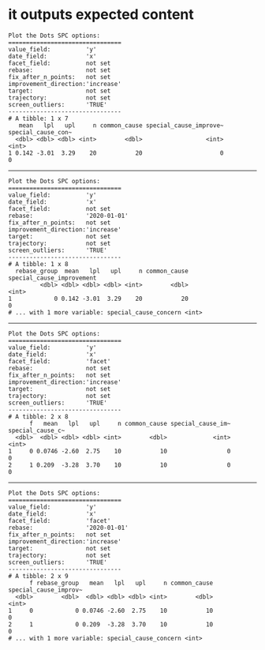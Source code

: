 # it outputs expected content

    Plot the Dots SPC options:
    ================================
    value_field:          'y'
    date_field:           'x'
    facet_field:          not set
    rebase:               not set
    fix_after_n_points:   not set
    improvement_direction:'increase'
    target:               not set
    trajectory:           not set
    screen_outliers:      'TRUE'
    --------------------------------
    # A tibble: 1 x 7
       mean   lpl   upl     n common_cause special_cause_improve~ special_cause_con~
      <dbl> <dbl> <dbl> <int>        <dbl>                  <int>              <int>
    1 0.142 -3.01  3.29    20           20                      0                  0

---

    Plot the Dots SPC options:
    ================================
    value_field:          'y'
    date_field:           'x'
    facet_field:          not set
    rebase:               '2020-01-01'
    fix_after_n_points:   not set
    improvement_direction:'increase'
    target:               not set
    trajectory:           not set
    screen_outliers:      'TRUE'
    --------------------------------
    # A tibble: 1 x 8
      rebase_group  mean   lpl   upl     n common_cause special_cause_improvement
             <dbl> <dbl> <dbl> <dbl> <int>        <dbl>                     <int>
    1            0 0.142 -3.01  3.29    20           20                         0
    # ... with 1 more variable: special_cause_concern <int>

---

    Plot the Dots SPC options:
    ================================
    value_field:          'y'
    date_field:           'x'
    facet_field:          'facet'
    rebase:               not set
    fix_after_n_points:   not set
    improvement_direction:'increase'
    target:               not set
    trajectory:           not set
    screen_outliers:      'TRUE'
    --------------------------------
    # A tibble: 2 x 8
          f   mean   lpl   upl     n common_cause special_cause_im~ special_cause_c~
      <dbl>  <dbl> <dbl> <dbl> <int>        <dbl>             <int>            <int>
    1     0 0.0746 -2.60  2.75    10           10                 0                0
    2     1 0.209  -3.28  3.70    10           10                 0                0

---

    Plot the Dots SPC options:
    ================================
    value_field:          'y'
    date_field:           'x'
    facet_field:          'facet'
    rebase:               '2020-01-01'
    fix_after_n_points:   not set
    improvement_direction:'increase'
    target:               not set
    trajectory:           not set
    screen_outliers:      'TRUE'
    --------------------------------
    # A tibble: 2 x 9
          f rebase_group   mean   lpl   upl     n common_cause special_cause_improv~
      <dbl>        <dbl>  <dbl> <dbl> <dbl> <int>        <dbl>                 <int>
    1     0            0 0.0746 -2.60  2.75    10           10                     0
    2     1            0 0.209  -3.28  3.70    10           10                     0
    # ... with 1 more variable: special_cause_concern <int>

